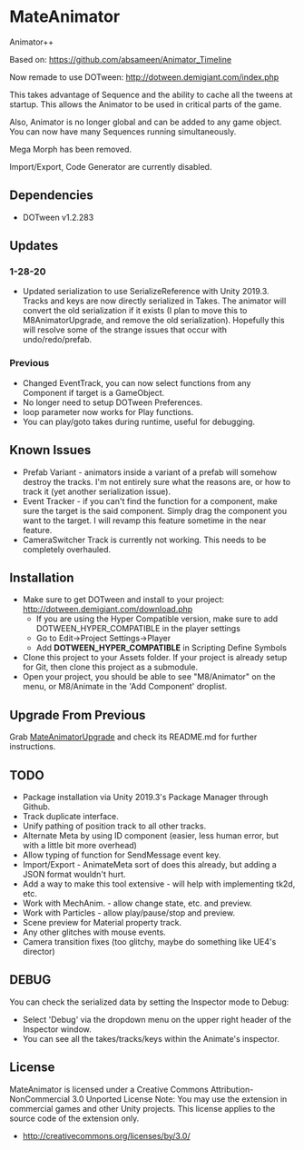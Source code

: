 # MateAnimator

Animator++

Based on: https://github.com/absameen/Animator_Timeline

Now remade to use DOTween: http://dotween.demigiant.com/index.php

This takes advantage of Sequence and the ability to cache all the tweens at startup. This allows the Animator to be used in critical parts of the game.

Also, Animator is no longer global and can be added to any game object.  You can now have many Sequences running simultaneously.

Mega Morph has been removed.

Import/Export, Code Generator are currently disabled. 

## Dependencies
* DOTween v1.2.283


## Updates
### 1-28-20
* Updated serialization to use SerializeReference with Unity 2019.3. Tracks and keys are now directly serialized in Takes. The animator will convert the old serialization if it exists (I plan to move this to M8AnimatorUpgrade, and remove the old serialization). Hopefully this will resolve some of the strange issues that occur with undo/redo/prefab.
### Previous
* Changed EventTrack, you can now select functions from any Component if target is a GameObject.
* No longer need to setup DOTween Preferences.
* loop parameter now works for Play functions.
* You can play/goto takes during runtime, useful for debugging.

## Known Issues
* Prefab Variant - animators inside a variant of a prefab will somehow destroy the tracks. I'm not entirely sure what the reasons are, or how to track it (yet another serialization issue).
* Event Tracker - if you can't find the function for a component, make sure the target is the said component. Simply drag the component you want to the target. I will revamp this feature sometime in the near feature.
* CameraSwitcher Track is currently not working. This needs to be completely overhauled.

## Installation
* Make sure to get DOTween and install to your project: http://dotween.demigiant.com/download.php
  * If you are using the Hyper Compatible version, make sure to add DOTWEEN_HYPER_COMPATIBLE in the player settings
  * Go to Edit->Project Settings->Player
  * Add **DOTWEEN_HYPER_COMPATIBLE** in Scripting Define Symbols
* Clone this project to your Assets folder.  If your project is already setup for Git, then clone this project as a submodule.
* Open your project, you should be able to see "M8/Animator" on the menu, or M8/Animate in the 'Add Component' droplist.

## Upgrade From Previous
Grab [MateAnimatorUpgrade](https://github.com/ddionisio/MateAnimatorUpgrade) and check its README.md for further instructions.

## TODO
* Package installation via Unity 2019.3's Package Manager through Github.
* Track duplicate interface.
* Unify pathing of position track to all other tracks.
* Alternate Meta by using ID component (easier, less human error, but with a little bit more overhead)
* Allow typing of function for SendMessage event key.
* Import/Export - AnimateMeta sort of does this already, but adding a JSON format wouldn't hurt.
* Add a way to make this tool extensive - will help with implementing tk2d, etc.
* Work with MechAnim. - allow change state, etc. and preview.
* Work with Particles - allow play/pause/stop and preview.
* Scene preview for Material property track.
* Any other glitches with mouse events.
* Camera transition fixes (too glitchy, maybe do something like UE4's director)

## DEBUG
You can check the serialized data by setting the Inspector mode to Debug:
* Select 'Debug' via the dropdown menu on the upper right header of the Inspector window.
* You can see all the takes/tracks/keys within the Animate's inspector.

## License
MateAnimator is licensed under a Creative Commons Attribution-NonCommercial 3.0 Unported License
Note: You may use the extension in commercial games and other Unity projects. This license applies to the source code of the extension only.
  - http://creativecommons.org/licenses/by/3.0/
